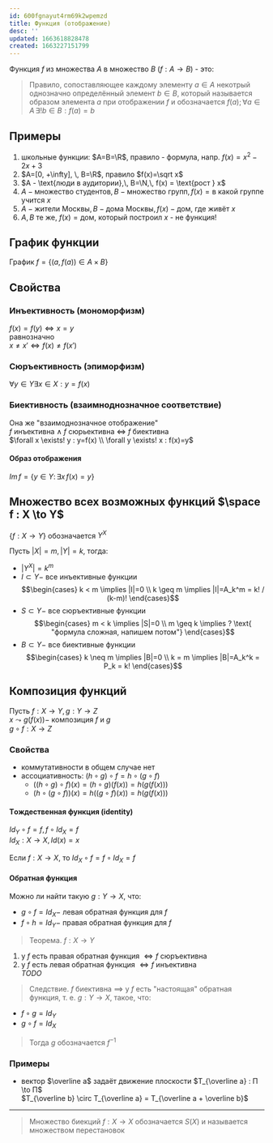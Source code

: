 ```yaml
---
id: 600fgnayut4rm69k2wpemzd
title: Функция (отображение)
desc: ''
updated: 1663618828478
created: 1663227151799
---
```


Функция $f$ из множества $A$ в множество $B$ ($f : A \to B$) - это:
> Правило, сопоставляющее каждому элементу $a \in A$ некотрый однозначно определённый элемент $b \in B$, который называется образом элемента $a$ при отображении $f$ и обозначается $f(a); \forall a \in A \, \exists! b \in B : f(a) = b$

## Примеры
1. школьные функции: $A=B=\R$, правило - формула, напр. $f(x) = x^2-2x+3$
2. $A=[0, +\infty], \, B=\R$, правило $f(x)=\sqrt x$
3. $A - \text{люди в аудитории},\, B=\N,\, f(x) = \text{рост } x$
4. $A - \text{множество студентов},\, B - \text{множество групп},\, f(x) = \text{в какой группе учится } x$
5. $A - \text{жители Москвы},\, B - \text{дома Москвы},\, f(x) - \text{дом, где живёт } x$
6. $А,\,B$ те же, $f(x) = \text{дом, который построил } x$ - не функция!

## График функции
График $f = \lbrace (a, f(a)) \in A \times B \rbrace$

## Свойства
### Инъективность (мономорфизм)
$f(x) = f(y) \iff x = y$  
равнозначно  
$x \neq x' \iff f(x) \neq f(x')$

### Сюръективность (эпиморфизм)
$\forall y \in Y \exists x \in X : y = f(x)$

### Биективность (взаимноднозначное соответствие)
Она же "взаимоднозначное отображение"  
$f$ инъективна $\land$ $f$ сюрьективна $\iff$ $f$ биективна  
$\forall x \exists! y : y=f(x) \\
\forall y \exists! x : f(x)=y$

#### Образ отображения
$Im\,f = \lbrace y \in Y :\,\exists x \, f(x) = y \rbrace$


## Множество всех возможных функций $\space f : X \to Y$ 
$\lbrace f : X \to Y \rbrace$ oбозначается $Y^X$

Пусть $|X|=m, |Y|=k,$ тогда:
* $|Y^X|=k^m$
* $I \subset Y -$ все инъективные функции
    $$\begin{cases}
    k < m \implies |I|=0 \\
    k \geq m \implies |I|=A_k^m = k! / (k-m)!
    \end{cases}$$
* $S \subset Y -$ все сюръективные функции
    $$\begin{cases}
    m < k \implies |S|=0 \\
    m \geq k \implies ? \text{ "формула сложная, напишем потом"}
    \end{cases}$$
* $B \subset Y -$ все биективные функции
    $$\begin{cases}
    k \neq m \implies |B|=0 \\
    k = m \implies |B|=A_k^k = P_k = k!
    \end{cases}$$

## Композиция функций
Пусть $f : X \to Y, g : Y \to Z$  
$x \leadsto g(f(x)) -$ композиция $f$ и $g$  
$g \circ f : X \to Z$

### Свойства
* коммутативности в общем случае нет
* ассоциативность: $(h \circ g) \circ f = h \circ (g \circ f)$
    * $((h \circ g) \circ f)(x) = (h \circ g)(f(x)) = h(g(f(x)))$
    * $(h \circ (g \circ f))(x) = h((g \circ f)(x)) = h(g(f(x)))$
#### Tождественная функция (identity)
$Id_Y \circ f = f, f \circ Id_X = f$  
$Id_X : X \to X, Id(x) = x$

Если $f : X \to X,$ то $Id_X \circ f = f \circ Id_X = f$

#### Обратная функция
Можно ли найти такую $g : Y \to X$, что:
* $g \circ f = Id_X -$ левая обратная функция для $f$
* $f \circ h = Id_Y -$ правая обратная функция для $f$

> Теорема. $f : X \to Y$
1. у $f$ есть правая обратная функция $\iff f$ сюръективна
2. y $f$ есть левая обратная функция $\iff f$ инъективна  
*TODO*

> Следствие. $f$ биективна $\implies$ у $f$ есть "настоящая" обратная функция, т. е. $g : Y \to X$, такое, что:
* $f \circ g = Id_Y$
* $g \circ f = Id_X$
>
> Тогда $g$ обозначается $f^{-1}$

### Примеры
* вектор $\overline a$ задаёт движение плоскости $T_{\overline a} : П \to П$  
    $T_{\overline b} \circ T_{\overline a} = T_{\overline a + \overline b}$

---
> Множество биекций $f : X \to X$ обозначается $S(X)$ и называется множеством перестановок